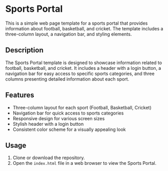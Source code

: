 # Sports Portal

This is a simple web page template for a sports portal that provides information about football, basketball, and cricket. The template includes a three-column layout, a navigation bar, and styling elements.


## Description

The Sports Portal template is designed to showcase information related to football, basketball, and cricket. It includes a header with a login button, a navigation bar for easy access to specific sports categories, and three columns presenting detailed information about each sport.

## Features

- Three-column layout for each sport (Football, Basketball, Cricket)
- Navigation bar for quick access to sports categories
- Responsive design for various screen sizes
- Stylish header with a login button
- Consistent color scheme for a visually appealing look

## Usage

1. Clone or download the repository.
2. Open the `index.html` file in a web browser to view the Sports Portal.
